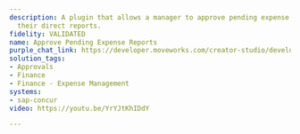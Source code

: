 ```yaml
---
description: A plugin that allows a manager to approve pending expense reports from
  their direct reports.
fidelity: VALIDATED
name: Approve Pending Expense Reports
purple_chat_link: https://developer.moveworks.com/creator-studio/developer-tools/purple-chat-builder/?workspace=%7B%22title%22%3A%22My+Workspace%22%2C%22botSettings%22%3A%7B%22name%22%3A%22%22%2C%22imageUrl%22%3A%22%22%7D%2C%22mocks%22%3A%5B%7B%22id%22%3A3519%2C%22title%22%3A%22New+Mock%22%2C%22transcript%22%3A%7B%22settings%22%3A%7B%22colorStyle%22%3A%22LIGHT%22%2C%22startTime%22%3A%2211%3A43+AM%22%2C%22defaultPerson%22%3A%22PAUL%22%2C%22editable%22%3Atrue%2C%22botName%22%3A%22%22%2C%22botImageUrl%22%3A%22%22%7D%2C%22messages%22%3A%5B%7B%22from%22%3A%22USER%22%2C%22time%22%3A%2211%3A43+AM%22%2C%22text%22%3A%22Can+you+show+me+the+pending+expense+approvals+for+dluckadoo%40moveworks.ai%3F%22%7D%2C%7B%22from%22%3A%22ANNOTATION%22%2C%22text%22%3A%22Query+Concur+API+for+pending+expense+approvals%22%7D%2C%7B%22from%22%3A%22BOT%22%2C%22time%22%3A%2211%3A43+AM%22%2C%22text%22%3A%22dluckadoo%40moveworks.ai+has+the+following+pending+approval+requests%3A%22%2C%22list%22%3A%5B%221.+Denver+-+June+2024%3A+Jane+Doe%22%2C%222.+Calgary+-+July+2024%3A+Jane+Doe%22%2C%223.+Boston+-+May+2024%3A+Bob+Robert%22%2C%224.+Boston+-+May+2024%3A+Pam+Pamerson%22%2C%225.+Greenville+-+August+2024%3A+Diana+Morenson%22%5D%7D%2C%7B%22from%22%3A%22USER%22%2C%22time%22%3A%2211%3A43+AM%22%2C%22text%22%3A%22Can+I+see+more+information+about+the+first+approval+request%3F%22%7D%2C%7B%22from%22%3A%22BOT%22%2C%22time%22%3A%2211%3A43+AM%22%2C%22text%22%3A%22Jane+Doe+has+requested+an+expense+approval+for+her+Denver+trip%2C+which+took+place+in+June+2024.+This+trip+cost+%24250.00+and+was+submitted+on+July+2%2C+2024.+You+can+click+here+to+see+the+approval+request+on+the+portal.%22%2C%22link%22%3A%7B%22text%22%3A%22click+here%22%2C%22url%22%3A%22https%3A%2F%2Fexample.com%2Fapproval_request%22%7D%7D%5D%7D%7D%5D%7D
solution_tags:
- Approvals
- Finance
- Finance - Expense Management
systems:
- sap-concur
video: https://youtu.be/YrYJtKhIDdY

---
```

